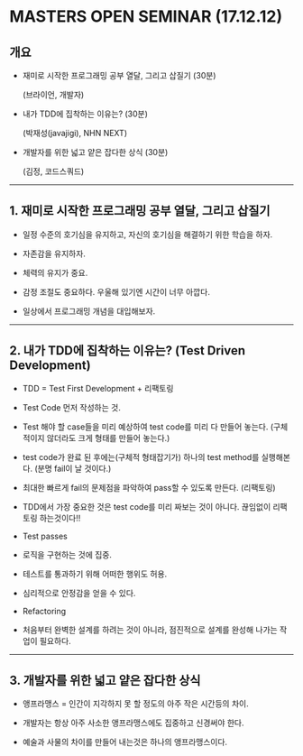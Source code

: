 # MASTERS OPEN SEMINAR (17.12.12)

## 개요

- 재미로 시작한 프로그래밍 공부 열달, 그리고 삽질기 (30분)

  (브라이언, 개발자)

- 내가 TDD에 집착하는 이유는? (30분)

  (박재성(javajigi), NHN NEXT)

- 개발자를 위한 넓고 얕은 잡다한 상식 (30분)

  (김정,  코드스쿼드)

---
## 1. 재미로 시작한 프로그래밍 공부 열달, 그리고 삽질기

- 일정 수준의 호기심을 유지하고,
  자신의 호기심을 해결하기 위한 학습을 하자.

- 자존감을 유지하자.

- 체력의 유지가 중요.

- 감정 조절도 중요하다. 우울해 있기엔 시간이 너무 아깝다.

- 일상에서 프로그래밍 개념을 대입해보자.

---
## 2. 내가 TDD에 집착하는 이유는? (Test Driven Development)

- TDD = Test First Development + 리팩토링

- Test Code 먼저 작성하는 것.

- Test 해야 할 case들을 미리 예상하여 test code를 미리 다 만들어 놓는다.
  (구체적이지 않더라도 크게 형태를 만들어 놓는다.)

- test code가 완료 된 후에는(구체적 형태잡기가) 하나의 test method를 실행해본다.
  (분명 fail이 날 것이다.)

- 최대한 빠르게 fail의 문제점을 파악하여 pass할 수 있도록 만든다. (리팩토링)

- TDD에서 가장 중요한 것은 test code를 미리 짜보는 것이 아니다.
  끊임없이 리팩토링 하는것이다!!

- Test passes
 - 로직을 구현하는 것에 집중.
 - 테스트를 통과하기 위해 어떠한 행위도 허용.


- 심리적으로 안정감을 얻을 수 있다.
 - Refactoring


- 처음부터 완벽한 설계를 하려는 것이 아니라, 점진적으로 설계를 완성해 나가는 작업이 필요하다.

---
## 3. 개발자를 위한 넓고 얕은 잡다한 상식

- 앵프라맹스 = 인간이 지각하지 못 할 정도의 아주 작은 시간등의 차이.

- 개발자는 항상 아주 사소한 앵프라맹스에도 집중하고 신경써야 한다.
 - 예술과 사물의 차이를 만들어 내는것은 하나의 앵프라맹스이다.
